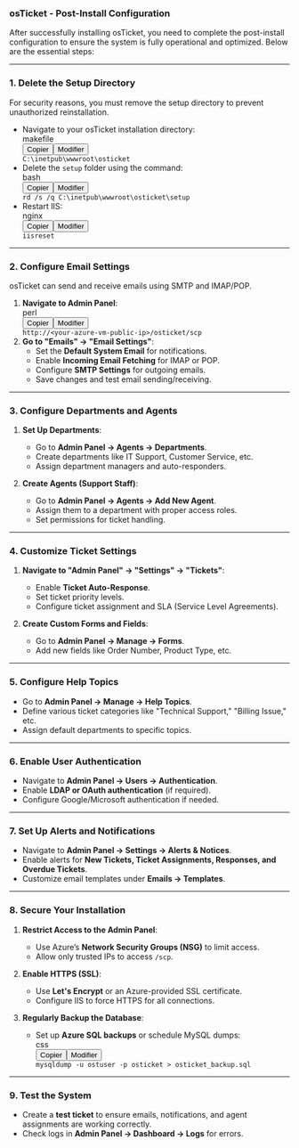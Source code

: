 <h3>osTicket - Post-Install Configuration</h3>
<p>After successfully installing osTicket, you need to complete the post-install configuration to ensure the system is fully operational and optimized. Below are the essential steps:</p>
<hr />
<h3><strong>1. Delete the Setup Directory</strong></h3>
<p>For security reasons, you must remove the setup directory to prevent unauthorized reinstallation.</p>
<ul>
<li>Navigate to your osTicket installation directory:
<div>
<div>makefile</div>
<div>
<div>
<div><span data-state="closed"><button>Copier</button></span><span data-state="closed"><button>Modifier</button></span></div>
</div>
</div>
<div dir="ltr"><code>C:\inetpub\wwwroot\osticket</code></div>
</div>
</li>
<li>Delete the <code>setup</code> folder using the command:
<div>
<div>bash</div>
<div>
<div>
<div><span data-state="closed"><button>Copier</button></span><span data-state="closed"><button>Modifier</button></span></div>
</div>
</div>
<div dir="ltr"><code>rd /s /q C:\inetpub\wwwroot\osticket\setup </code></div>
</div>
</li>
<li>Restart IIS:
<div>
<div>nginx</div>
<div>
<div>
<div><span data-state="closed"><button>Copier</button></span><span data-state="closed"><button>Modifier</button></span></div>
</div>
</div>
<div dir="ltr"><code>iisreset</code></div>
</div>
</li>
</ul>
<hr />
<h3><strong>2. Configure Email Settings</strong></h3>
<p>osTicket can send and receive emails using SMTP and IMAP/POP.</p>
<ol>
<li><strong>Navigate to Admin Panel</strong>:
<div>
<div>perl</div>
<div>
<div>
<div><span data-state="closed"><button>Copier</button></span><span data-state="closed"><button>Modifier</button></span></div>
</div>
</div>
<div dir="ltr"><code>http://&lt;your-azure-vm-public-ip&gt;/osticket/scp </code></div>
</div>
</li>
<li><strong>Go to "Emails" &rarr; "Email Settings"</strong>:
<ul>
<li>Set the <strong>Default System Email</strong> for notifications.</li>
<li>Enable <strong>Incoming Email Fetching</strong> for IMAP or POP.</li>
<li>Configure <strong>SMTP Settings</strong> for outgoing emails.</li>
<li>Save changes and test email sending/receiving.</li>
</ul>
</li>
</ol>
<hr />
<h3><strong>3. Configure Departments and Agents</strong></h3>
<ol>
<li>
<p><strong>Set Up Departments</strong>:</p>
<ul>
<li>Go to <strong>Admin Panel &rarr; Agents &rarr; Departments</strong>.</li>
<li>Create departments like IT Support, Customer Service, etc.</li>
<li>Assign department managers and auto-responders.</li>
</ul>
</li>
<li>
<p><strong>Create Agents (Support Staff)</strong>:</p>
<ul>
<li>Go to <strong>Admin Panel &rarr; Agents &rarr; Add New Agent</strong>.</li>
<li>Assign them to a department with proper access roles.</li>
<li>Set permissions for ticket handling.</li>
</ul>
</li>
</ol>
<hr />
<h3><strong>4. Customize Ticket Settings</strong></h3>
<ol>
<li>
<p><strong>Navigate to "Admin Panel" &rarr; "Settings" &rarr; "Tickets"</strong>:</p>
<ul>
<li>Enable <strong>Ticket Auto-Response</strong>.</li>
<li>Set ticket priority levels.</li>
<li>Configure ticket assignment and SLA (Service Level Agreements).</li>
</ul>
</li>
<li>
<p><strong>Create Custom Forms and Fields</strong>:</p>
<ul>
<li>Go to <strong>Admin Panel &rarr; Manage &rarr; Forms</strong>.</li>
<li>Add new fields like Order Number, Product Type, etc.</li>
</ul>
</li>
</ol>
<hr />
<h3><strong>5. Configure Help Topics</strong></h3>
<ul>
<li>Go to <strong>Admin Panel &rarr; Manage &rarr; Help Topics</strong>.</li>
<li>Define various ticket categories like "Technical Support," "Billing Issue," etc.</li>
<li>Assign default departments to specific topics.</li>
</ul>
<hr />
<h3><strong>6. Enable User Authentication</strong></h3>
<ul>
<li>Navigate to <strong>Admin Panel &rarr; Users &rarr; Authentication</strong>.</li>
<li>Enable <strong>LDAP or OAuth authentication</strong> (if required).</li>
<li>Configure Google/Microsoft authentication if needed.</li>
</ul>
<hr />
<h3><strong>7. Set Up Alerts and Notifications</strong></h3>
<ul>
<li>Navigate to <strong>Admin Panel &rarr; Settings &rarr; Alerts &amp; Notices</strong>.</li>
<li>Enable alerts for <strong>New Tickets, Ticket Assignments, Responses, and Overdue Tickets</strong>.</li>
<li>Customize email templates under <strong>Emails &rarr; Templates</strong>.</li>
</ul>
<hr />
<h3><strong>8. Secure Your Installation</strong></h3>
<ol>
<li>
<p><strong>Restrict Access to the Admin Panel</strong>:</p>
<ul>
<li>Use Azure&rsquo;s <strong>Network Security Groups (NSG)</strong> to limit access.</li>
<li>Allow only trusted IPs to access <code>/scp</code>.</li>
</ul>
</li>
<li>
<p><strong>Enable HTTPS (SSL)</strong>:</p>
<ul>
<li>Use <strong>Let's Encrypt</strong> or an Azure-provided SSL certificate.</li>
<li>Configure IIS to force HTTPS for all connections.</li>
</ul>
</li>
<li>
<p><strong>Regularly Backup the Database</strong>:</p>
<ul>
<li>Set up <strong>Azure SQL backups</strong> or schedule MySQL dumps:
<div>
<div>css</div>
<div>
<div>
<div><span data-state="closed"><button>Copier</button></span><span data-state="closed"><button>Modifier</button></span></div>
</div>
</div>
<div dir="ltr"><code>mysqldump -u ostuser -p osticket &gt; osticket_backup.sql</code></div>
</div>
</li>
</ul>
</li>
</ol>
<hr />
<h3><strong>9. Test the System</strong></h3>
<ul>
<li>Create a <strong>test ticket</strong> to ensure emails, notifications, and agent assignments are working correctly.</li>
<li>Check logs in <strong>Admin Panel &rarr; Dashboard &rarr; Logs</strong> for errors.</li>
</ul>
